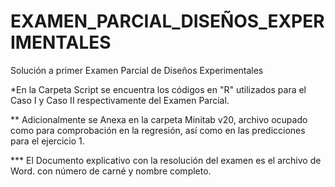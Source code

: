 # EXAMEN_PARCIAL_DISEÑOS_EXPERIMENTALES
Solución a primer Examen Parcial de Diseños Experimentales

*En la Carpeta Script se encuentra los códigos en "R" utilizados para el Caso I y Caso II respectivamente del Examen Parcial.

** Adicionalmente se Anexa en la carpeta Minitab v20, archivo ocupado como para comprobación en la regresión, así como en las predicciones para el ejercicio 1.

*** El Documento explicativo con la resolución del examen es el archivo de Word. con número de carné y nombre completo.
